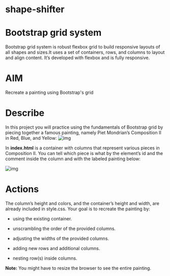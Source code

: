 # shape-shifter

# Bootstrap grid system
Bootstrap grid system is robust flexbox grid to build responsive layouts of all shapes and sizes.It uses a set of containers, rows, and columns to layout and align content. It’s developed with flexbox and is fully responsive.

# AIM
Recreate a painting using Bootstrap's grid

# Describe
In this project you will practice using the fundamentals of Bootstrap grid by piecing together a famous painting, namely Piet Mondrian’s Composition II in Red, Blue, and Yellow:
![img](https://s3.amazonaws.com/codecademy-content/courses/learn-bootstrap-4/grid-project/Composition+II.png)

In **index.html** is a container with columns that represent various pieces in Composition II. You can tell which piece is what by the element’s id and the comment inside the column and with the labeled painting below:

![img](https://s3.amazonaws.com/codecademy-content/courses/learn-bootstrap-4/grid-project/Labeled+Composition+II.png)


# Actions
The column’s height and colors, and the container’s height and width, are already included in style.css. Your goal is to recreate the painting by:

* using the existing container.

* unscrambling the order of the provided columns.

* adjusting the widths of the provided columns.

* adding new rows and additional columns.

* nesting row(s) inside columns.

**Note:** You might have to resize the browser to see the entire painting.


